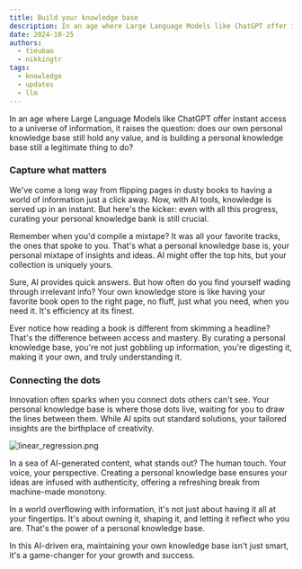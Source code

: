 ```yaml
---
title: Build your knowledge base
description: In an age where Large Language Models like ChatGPT offer instant access to a universe of information, it raises the question, does our own personal knowledge base still hold any value, and is building a personal knowledge base still a legitimate thing to do?
date: 2024-10-25
authors:
  - tieubao
  - nikkingtr
tags:
  - knowledge
  - updates
  - llm
---
```


In an age where Large Language Models like ChatGPT offer instant access to a universe of information, it raises the question: does our own personal knowledge base still hold any value, and is building a personal knowledge base still a legitimate thing to do?

### Capture what matters

We've come a long way from flipping pages in dusty books to having a world of information just a click away. Now, with AI tools, knowledge is served up in an instant. But here's the kicker: even with all this progress, curating your personal knowledge bank is still crucial.

Remember when you'd compile a mixtape? It was all your favorite tracks, the ones that spoke to you. That's what a personal knowledge base is, your personal mixtape of insights and ideas. AI might offer the top hits, but your collection is uniquely yours.

Sure, AI provides quick answers. But how often do you find yourself wading through irrelevant info? Your own knowledge store is like having your favorite book open to the right page, no fluff, just what you need, when you need it. It's efficiency at its finest.

Ever notice how reading a book is different from skimming a headline? That's the difference between access and mastery. By curating a personal knowledge base, you're not just gobbling up information, you're digesting it, making it your own, and truly understanding it.

### Connecting the dots

Innovation often sparks when you connect dots others can't see. Your personal knowledge base is where those dots live, waiting for you to draw the lines between them. While AI spits out standard solutions, your tailored insights are the birthplace of creativity.

![linear_regression.png](https://www.explainxkcd.com/wiki/images/9/91/linear_regression.png)

In a sea of AI-generated content, what stands out? The human touch. Your voice, your perspective. Creating a personal knowledge base ensures your ideas are infused with authenticity, offering a refreshing break from machine-made monotony.

In a world overflowing with information, it's not just about having it all at your fingertips. It's about owning it, shaping it, and letting it reflect who you are. That's the power of a personal knowledge base.

In this AI-driven era, maintaining your own knowledge base isn't just smart, it's a game-changer for your growth and success.

